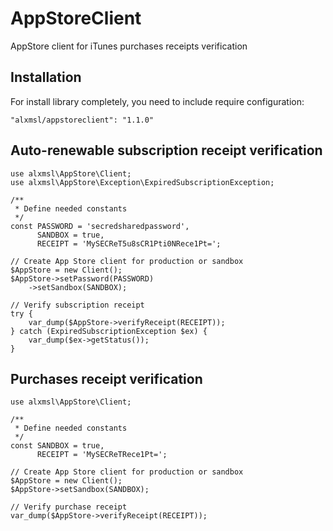 AppStoreClient
==============

AppStore client for iTunes purchases receipts verification

Installation
-------

For install library completely, you need to include require configuration:

    "alxmsl/appstoreclient": "1.1.0"

Auto-renewable subscription receipt verification
-------

    use alxmsl\AppStore\Client;
    use alxmsl\AppStore\Exception\ExpiredSubscriptionException;

    /**
     * Define needed constants
     */
    const PASSWORD = 'secredsharedpassword',
          SANDBOX = true,
          RECEIPT = 'MySECReT5u8sCR1Pti0NRece1Pt=';

    // Create App Store client for production or sandbox
    $AppStore = new Client();
    $AppStore->setPassword(PASSWORD)
        ->setSandbox(SANDBOX);

    // Verify subscription receipt
    try {
        var_dump($AppStore->verifyReceipt(RECEIPT));
    } catch (ExpiredSubscriptionException $ex) {
        var_dump($ex->getStatus());
    }

Purchases receipt verification
-------

    use alxmsl\AppStore\Client;
    
    /**
     * Define needed constants
     */
    const SANDBOX = true,
          RECEIPT = 'MySECReTRece1Pt=';

    // Create App Store client for production or sandbox
    $AppStore = new Client();
    $AppStore->setSandbox(SANDBOX);

    // Verify purchase receipt
    var_dump($AppStore->verifyReceipt(RECEIPT));
